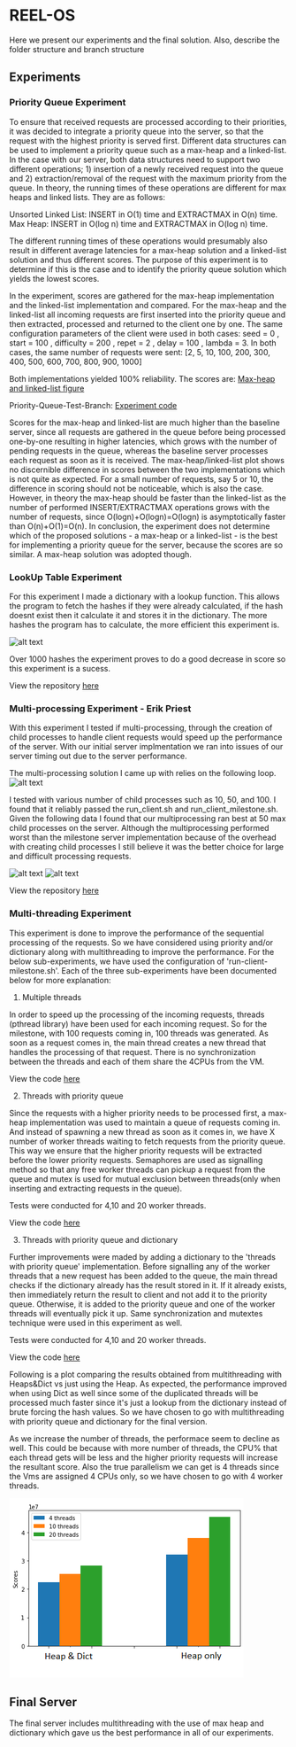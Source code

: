 # REEL-OS

 Here we present our experiments and the final solution. 
 Also, describe the folder structure and branch structure


## Experiments
 
### Priority Queue Experiment

To ensure that received requests are processed according to their priorities, it was decided to integrate a priority queue into the server, so that the request with the highest priority is served first. Different data structures can be used to implement a priority queue such as a max-heap and a linked-list. In the case with our server, both data structures need to support two different operations; 1) insertion of a newly received request into the queue and 2) extraction/removal of the request with the maximum priority from the queue. In theory, the running times of these operations are different for max heaps and linked lists. They are as follows:

Unsorted Linked List: INSERT in O(1) time	and EXTRACTMAX	in O(n) time. Max Heap:	INSERT in	O(log n) time and EXTRACTMAX in	O(log n) time.  

The different running times of these operations would presumably also result in different average latencies for a max-heap solution and a linked-list solution and thus different scores. The purpose of this experiment is to determine if this is the case and to identify the priority queue solution which yields the lowest scores. 

In the experiment, scores are gathered for the max-heap implementation and the linked-list implementation and compared. For the max-heap and the linked-list all incoming requests are first inserted into the priority queue and then extracted, processed and returned to the client one by one. 
The same configuration parameters of the client were used in both cases: seed = 0 , start = 100 , difficulty = 200 , repet = 2 , delay = 100 , lambda = 3. 
In both cases, the same number of requests were sent: [2, 5, 10, 100, 200, 300, 400, 500, 600, 700, 800, 900, 1000] 

Both implementations yielded 100% reliability. The scores are: [Max-heap and linked-list figure](https://github.com/SirEsquireGoatTheThird/os-challenge-REEL-OS/blob/Priority-Queue-Test-Branch/experiment_plot.png)

Priority-Queue-Test-Branch: [Experiment code](https://github.com/SirEsquireGoatTheThird/os-challenge-REEL-OS/tree/Priority-Queue-Test-Branch)

Scores for the max-heap and linked-list are much higher than the baseline server, since all requests are gathered in the queue before being processed one-by-one resulting in higher latencies, which grows with the number of pending requests in the queue, whereas the baseline server processes each request as soon as it is received. The max-heap/linked-list plot shows no discernible difference in scores between the two implementations which is not quite as expected. For a small number of requests, say 5 or 10, the difference in scoring should not be noticeable, which is also the case. However, in theory the max-heap should be faster than the linked-list as the number of performed 
INSERT/EXTRACTMAX operations grows with the number of requests, since O(logn)+O(logn)=O(logn) is asymptotically faster than O(n)+O(1)=O(n). In conclusion, the experiment does not determine which of the proposed solutions - a max-heap or a linked-list - is the best for implementing a priority queue for the server, because the scores are so similar. A max-heap solution was adopted though.


### LookUp Table Experiment

For this experiment I made a dictionary with a lookup function. This allows the program to fetch the hashes if they were already calculated, if the hash doesnt exist then it calculate it and stores it in the dictionary. The more hashes the program has to calculate, the more efficient this experiment is. 

![alt text](https://github.com/SirEsquireGoatTheThird/os-challenge-REEL-OS/blob/Elias-Adawi-Branch/LookupTable.JPG)

Over 1000 hashes the experiment proves to do a good decrease in score so this experiment is a sucess.

View the repository [here](https://github.com/SirEsquireGoatTheThird/os-challenge-REEL-OS/tree/Elias-Adawi-Branch)

### Multi-processing Experiment - Erik Priest
With this experiment I tested if multi-processing, through the creation of child processes to handle client requests would speed up the performance of the server. With our initial server implmentation we ran into issues of our server timing out due to the server performance. 

The multi-processing solution I came up with relies on the following loop.
![alt text](https://github.com/SirEsquireGoatTheThird/os-challenge-REEL-OS/blob/da257b7330feda6a79d84d536ffa277da7a0a036/multi-processing-diagram.png "Multi-processing diagram")

I tested with various number of child processes such as 10, 50, and 100. I found that it reliably passed the run_client.sh and run_client_milestone.sh. Given the following data I found that our multiprocessing ran best at 50 max child processes on the server. Although the multiprocessing performed worst than the milestone server implementation because of the overhead with creating child processes I still believe it was the better choice for large and difficult processing requests. 

![alt text](https://github.com/SirEsquireGoatTheThird/os-challenge-REEL-OS/blob/dc693c2d8f3a05d20a0c1dda9514f6a542f40052/ClientPeformance.PNG "Client Score")
![alt text](https://github.com/SirEsquireGoatTheThird/os-challenge-REEL-OS/blob/dc693c2d8f3a05d20a0c1dda9514f6a542f40052/MilestonePerformance.PNG "Client Milestone Score")

View the repository [here](https://github.com/SirEsquireGoatTheThird/os-challenge-REEL-OS/tree/multi-processing---Erik-Priest-experiment)
 

### Multi-threading Experiment

This experiment is done to improve the performance of the sequential processing of the requests. So we have considered using priority and/or dictionary along with multithreading to improve the performance. For the below sub-experiments, we have used the configuration of 'run-client-milestone.sh'. Each of the three sub-experiments have been documented below for more explanation:


1. Multiple threads

In order to speed up the processing of the incoming requests, threads (pthread library) have been used for each incoming request. So for the milestone, with 100 requests coming in, 100 threads was generated. As soon as a request comes in, the main thread creates a new thread that handles the processing of that request. There is no synchronization between the threads and each of them share the 4CPUs from the VM. 
        
View the code [here](https://github.com/SirEsquireGoatTheThird/os-challenge-REEL-OS/tree/multi-threading)

2. Threads with priority queue

Since the requests with a higher priority needs to be processed first, a max-heap implementation was used to maintain a queue of requests coming in. And instead of spawning a new thread as soon as it comes in, we have X number of worker threads waiting to fetch requests from the priority queue. This way we ensure that the higher priority requests will be extracted before the lower priority requests. Semaphores are used as signalling method so that any free worker threads can pickup a request from the queue and mutex is used for mutual exclusion between threads(only when inserting and extracting requests in the queue).
        
Tests were conducted for 4,10 and 20 worker threads. 
        
View the code [here](https://github.com/SirEsquireGoatTheThird/os-challenge-REEL-OS/tree/multi-threading-with-pq)
        
3. Threads with priority queue and dictionary

Further improvements were maded by adding a dictionary to the 'threads with priority queue' implementation. Before signalling any of the worker threads that a new request has been added to the queue, the main thread checks if the dictionary already has the result stored in it. If it already exists, then immediately return the result to client and not add it to the priority queue. Otherwise, it is added to the priority queue and one of the worker threads will eventually pick it up. Same synchronization and mutextes technique were used in this experiment as well. 
        
Tests were conducted for 4,10 and 20 worker threads. 
        
View the code [here](https://github.com/SirEsquireGoatTheThird/os-challenge-REEL-OS/tree/multi-threading-with-pq-and-dict)


Following is a plot comparing the results obtained from multithreading with Heaps&Dict vs just using the Heap. As expected, the performance improved when using Dict as well since some of the duplicated threads will be processed much faster since it's just a lookup from the dictionary instead of brute forcing the hash values. So we have chosen to go with multithreading with priority queue and dictionary for the final version.

As we increase the number of threads, the performace seem to decline as well. This could be because with more number of threads, the CPU% that each thread gets will be less and the higher priority requests will increase the resultant score. Also the true parallelism we can get is 4 threads since the Vms are assigned 4 CPUs only, so we have chosen to go with 4 worker threads.

![](/MultiThreading-Exp.png)
 
## Final Server 

The final server includes multithreading with the use of max heap and dictionary which gave us the best performance in all of our experiments. 
